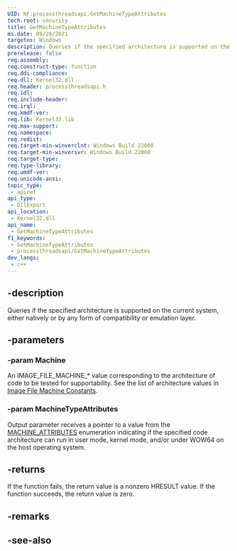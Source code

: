 ```yaml
---
UID: NF:processthreadsapi.GetMachineTypeAttributes
tech.root: security
title: GetMachineTypeAttributes
ms.date: 09/28/2021
targetos: Windows
description: Queries if the specified architecture is supported on the current system, either natively or by any form of compatibility or emulation layer. 
prerelease: false
req.assembly: 
req.construct-type: function
req.ddi-compliance: 
req.dll: Kernel32.dll
req.header: processthreadsapi.h
req.idl: 
req.include-header: 
req.irql: 
req.kmdf-ver: 
req.lib: Kernel32.lib
req.max-support: 
req.namespace: 
req.redist: 
req.target-min-winverclnt: Windows Build 22000
req.target-min-winversvr: Windows Build 22000
req.target-type: 
req.type-library: 
req.umdf-ver: 
req.unicode-ansi: 
topic_type:
 - apiref
api_type:
 - DllExport
api_location:
 - Kernel32.dll
api_name:
 - GetMachineTypeAttributes
f1_keywords:
 - GetMachineTypeAttributes
 - processthreadsapi/GetMachineTypeAttributes
dev_langs:
 - c++
---
```


## -description

Queries if the specified architecture is supported on the current system, either natively or by any form of compatibility or emulation layer. 


## -parameters

### -param Machine

An IMAGE_FILE_MACHINE_* value corresponding to the architecture of code to be tested for supportability. See the list of architecture values in [Image File Machine Constants](/windows/win32/sysinfo/image-file-machine-constants).

### -param MachineTypeAttributes

Output parameter receives a pointer to a value from the [MACHINE_ATTRIBUTES](ne-processthreadsapi-machine_attributes.md) enumeration indicating if the specified code architecture can run in user mode, kernel mode, and/or under WOW64 on the host operating system.

## -returns

If the function fails, the return value is a nonzero HRESULT value. If the function succeeds, the return value is zero.

## -remarks

## -see-also

